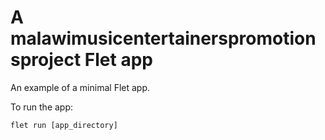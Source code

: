 # A malawimusicentertainerspromotionsproject Flet app

An example of a minimal Flet app.

To run the app:

```
flet run [app_directory]
```